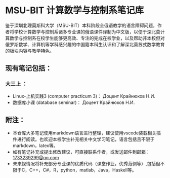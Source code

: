 # MSU-BIT 计算数学与控制系笔记库
鉴于深圳北理莫斯科大学（MSU-BIT）本科阶段全俄语教学的语言障碍问题，作者将学校计算数学与控制系诸多专业课的俄语课件译制为中文版，以便于深北莫计算数学与控制系在校学生能够更高效、专注的完成在校学业，以及帮助非本校但对俄罗斯数学、计算机等学科感兴趣的中国籍本科生认识和了解深北莫苏式数学教育的板块内容与教学特色。
## 现有笔记包括：
### 大三上 ：
* Linux-上机实践3 (computer practicum 3)： Доцент Крайнюков Н.И.
* 数据库小课 (database seminar)： Доцент Крайнюков Н.И.
## 附注：
* 本仓库大多笔记使用markdown语言进行整理，建议使用vscode装载相关插件进行阅读。也欢迎本校学生补充相关中文学习笔记，语言包括且不限于markdown，latex等。
* 如有笔记补充或提出修改建议，可直接联系作者，或发送邮件到邮箱：1733239299@qq.com
* 未来视情况将补充部分专业课的优质代码（课堂作业，优秀范例等）,包括但不限于C，C++，C#，R，python，matlab，Java，Haskell等。

